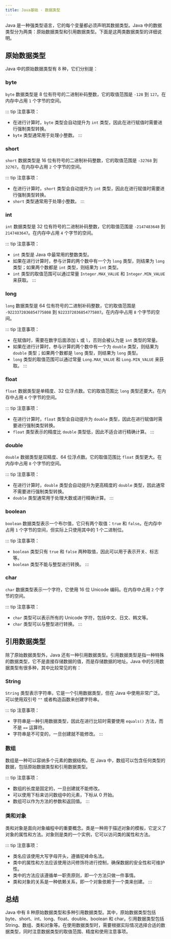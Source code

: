 ```yaml
---
title: Java基础 - 数据类型
---
```

Java 是一种强类型语言，它的每个变量都必须声明其数据类型。Java 中的数据类型分为两类：原始数据类型和引用数据类型。下面是这两类数据类型的详细说明。

## 原始数据类型

Java 中的原始数据类型有 8 种，它们分别是：

### byte

`byte` 数据类型是 8 位有符号的二进制补码整数，它的取值范围是 `-128` 到 `127`。在内存中占用 `1` 个字节的空间。

::: tip
注意事项：

- 在进行计算时，`byte` 类型会自动提升为 `int` 类型，因此在进行赋值时需要进行强制类型转换。
- `byte` 类型通常用于处理小整数。
:::

### short

`short` 数据类型是 16 位有符号的二进制补码整数，它的取值范围是 `-32768` 到 `32767`。在内存中占用 `2` 个字节的空间。

::: tip
注意事项：

- 在进行计算时，`short` 类型会自动提升为 `int` 类型，因此在进行赋值时需要进行强制类型转换。
- `short` 类型通常用于处理小整数。
:::

### int

`int` 数据类型是 32 位有符号的二进制补码整数，它的取值范围是 `-2147483648` 到 `2147483647`。在内存中占用 `4` 个字节的空间。

::: tip
注意事项：

- `int` 类型是 Java 中最常用的整数类型。
- 如果在进行计算时，参与计算的两个数中有一个为 `long` 类型，则结果为 `long` 类型；如果两个数都是 `int` 类型，则结果为 `int` 类型。
- `int` 类型的取值范围可以通过常量 `Integer.MAX_VALUE` 和 `Integer.MIN_VALUE` 来获取。
:::

### long

`long` 数据类型是 64 位有符号的二进制补码整数，它的取值范围是 `-9223372036854775808` 到 `9223372036854775807`。在内存中占用 `8` 个字节的空间。

::: tip
注意事项：

- 在赋值时，需要在数字后面添加 `L` 或 `l`，否则会被认为是 `int` 类型的常量。
- 如果在进行计算时，参与计算的两个数中有一个为 `double` 类型，则结果为 `double` 类型；如果两个数都是 `long` 类型，则结果为 `long` 类型。
- `long` 类型的取值范围可以通过常量 `Long.MAX_VALUE` 和 `Long.MIN_VALUE` 来获取。
:::

### float

`float` 数据类型是单精度、32 位浮点数。它的取值范围比 `long` 类型还要大。在内存中占用 `4` 个字节的空间。

::: tip
注意事项：

- 在进行计算时，`float` 类型会自动提升为 `double` 类型，因此在进行赋值时需要进行强制类型转换。
- `float` 类型表示的精度比 `double` 类型低，因此不适合进行精确计算。
:::
### double

`double` 数据类型是双精度、64 位浮点数。它的取值范围比 `float` 类型更大。在内存中占用 `8` 个字节的空间。

::: tip
注意事项：

- 在进行计算时，`double` 类型会自动提升为更高精度的 `double` 类型，因此通常不需要进行强制类型转换。
- `double` 类型通常用于处理大数或进行精确计算。
:::

### boolean

`boolean` 数据类型表示一个布尔值，它只有两个取值：`true` 和 `false`。在内存中占用 `1` 个字节的空间，但实际上只使用其中的 1 个二进制位。

::: tip
注意事项：

- `boolean` 类型只有 `true` 和 `false` 两种取值，因此可以用于表示开关、标志等。
- `boolean` 类型不能与整型进行转换。
:::

### char

`char` 数据类型表示一个字符，它使用 16 位 Unicode 编码。在内存中占用 `2` 个字节的空间。

::: tip
注意事项：

- `char` 类型可以表示所有的 Unicode 字符，包括中文、日文、韩文等。
- `char` 类型可以与整型进行转换。
:::

## 引用数据类型

除了原始数据类型外，Java 还有一种引用数据类型。引用数据类型是指一种特殊的数据类型，它不是直接存储数据的值，而是存储数据的地址。Java 中的引用数据类型有很多种，其中比较常见的有：

### String

`String` 类型表示字符串，它是一个引用数据类型，但在 Java 中使用非常广泛。可以使用双引号 `""` 或者构造函数来创建字符串。

::: tip
注意事项：

- 字符串是一种引用数据类型，因此在进行比较时需要使用 `equals()` 方法，而不是 `==` 运算符。
- 字符串是不可变的，一旦创建就不能修改。
:::

### 数组

数组是一种可以容纳多个元素的数据结构。在 Java 中，数组可以包含任何类型的数据，包括原始数据类型和引用数据类型。

::: tip
注意事项：

- 数组的长度是固定的，一旦创建就不能修改。
- 可以使用下标来访问数组中的元素，下标从 0 开始。
- 数组可以作为方法的参数和返回值。
:::

### 类和对象

类和对象是面向对象编程中的重要概念。类是一种用于描述对象的模板，它定义了对象的属性和方法。对象则是类的一个实例，它可以访问类的属性和方法。

::: tip
注意事项：

- 类名应该使用大写字母开头，遵循驼峰命名法。
- 类中的属性和方法应该使用访问修饰符进行控制，确保数据的安全性和可维护性。
- 类中的方法应该遵循单一职责原则，即一个方法只做一件事情。
- 类和对象的关系是一种依赖关系，即一个对象依赖于一个类来创建。
:::

## 总结

Java 中有 8 种原始数据类型和多种引用数据类型。其中，原始数据类型包括 byte、short、int、long、float、double、boolean 和 char。引用数据类型包括 String、数组、类和对象等。在使用数据类型时，需要根据实际情况选择合适的数据类型，同时注意数据类型的取值范围、精度和使用注意事项。